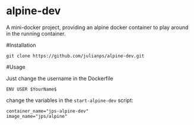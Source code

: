 # alpine-dev
A mini-docker project, providing an alpine docker container to play around in the running container.

#Installation

```git clone https://github.com/julianps/alpine-dev.git```

#Usage

Just change the username in the Dockerfile

```ENV USER $YourName$```

change the variables in the `start-alpine-dev` script:

```
container_name="jps-alpine-dev"
image_name="jps/alpine"
```
